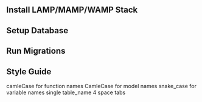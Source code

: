 ## Install LAMP/MAMP/WAMP Stack

## Setup Database

## Run Migrations

## Style Guide

camleCase for function names
CamleCase for model names
snake_case for variable names
single table_name
4 space tabs


